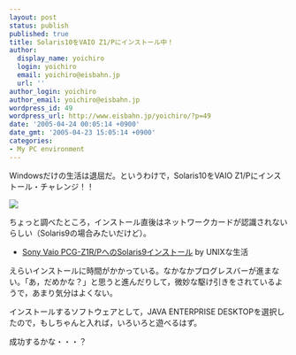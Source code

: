 ```yaml
---
layout: post
status: publish
published: true
title: Solaris10をVAIO Z1/Pにインストール中！
author:
  display_name: yoichiro
  login: yoichiro
  email: yoichiro@eisbahn.jp
  url: ''
author_login: yoichiro
author_email: yoichiro@eisbahn.jp
wordpress_id: 49
wordpress_url: http://www.eisbahn.jp/yoichiro/?p=49
date: '2005-04-24 00:05:14 +0900'
date_gmt: '2005-04-23 15:05:14 +0900'
categories:
- My PC environment
---
```


Windowsだけの生活は退屈だ。というわけで，Solaris10をVAIO Z1/Pにインストール・チャレンジ！！

![](http://www.eisbahn.jp/yoichiro/images/271549.jpg)

ちょっと調べたところ，インストール直後はネットワークカードが認識されないらしい（Solaris9の場合みたいだけど）。

* [Sony Vaio PCG-Z1R/PへのSolaris9インストール](http://park15.wakwak.com/~unixlife/solaris/ins-Z1RP.html) by UNIXな生活

えらいインストールに時間がかかっている。なかなかプログレスバーが進まない。「あ，だめかな？」と思うと進んだりして，微妙な駆け引きをされているようで，あまり気分はよくない。

インストールするソフトウェアとして，JAVA ENTERPRISE DESKTOPを選択したので，もしちゃんと入れば，いろいろと遊べるはず。

成功するかな・・・？

